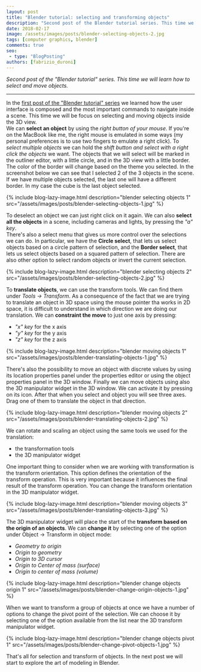 ```yaml
---
layout: post
title: "Blender tutorial: selecting and transforming objects"
description: "Second post of the Blender tutorial series. This time we will learn how to select and move objects."
date: 2018-02-17
image: /assets/images/posts/blender-selecting-objects-2.jpg
tags: [computer graphics, blender]
comments: true
seo:
 - type: "BlogPosting"
authors: [fabrizio_duroni] 
---
```


*Second post of the "Blender tutorial" series. This time we will learn how to select and move objects.*

---

In the [first post of the "Blender tutorial" series](/2018/01/31/blender-tutorial-1-user-interface.html "Blender 
tutorial: user interface") we learned how the user interface is composed and the most important commands to navigate 
inside a scene. This time we will be focus on selecting and moving objects inside the 3D view.  
We can **select an object** by using the *right button of your mouse*. If you're on the MacBook like me, the right 
mouse is emulated in some ways (my personal preferences is to use two fingers to emulate a right click). To *select multiple
 objects* we can hold the *shift button and select with a right click the objects* we want. The objects that we will 
 select will be marked in the outliner editor, with a little circle, and in the 3D view with a little border. The 
 color of the border will change based on the theme you selected. In the screenshot below we can see that I selected
  2 of the 3 objects in the scene. If we have multiple objects selected, the last one will have a different border. 
  In my case the cube is the last object selected.

{% include blog-lazy-image.html description="blender selecting objects 1" src="/assets/images/posts/blender-selecting-objects-1.jpg" %}

To deselect an object we can just right click on it again. We can also **select all the objects** in a scene, 
including cameras and lights, by pressing the *"a" key*.  
There's also a select menu that gives us more control over the selections we can do. In particular, we have the 
**Circle select**, that lets us select objects based on a circle pattern of selection, and the **Border select**, that 
lets us select objects based on a squared pattern of selection. There are also other option to select random objects
 or invert the current selection.

{% include blog-lazy-image.html description="blender selecting objects 2" src="/assets/images/posts/blender-selecting-objects-2.jpg" %}

To **translate objects**, we can use the transform tools. We can find them under *Tools -> Transform*. As a 
consequence of the fact that we are trying to translate an object in 3D space using the mouse pointer tha works in 2D space, it is 
difficult to understand in which direction we are doing our translation. We can **constraint the move** to just 
one axis by pressing:

* *"x" key* for the x axis
* *"y" key* for the y axis
* *"z" key* for the z axis

{% include blog-lazy-image.html description="blender moving objects 1" src="/assets/images/posts/blender-translating-objects-1.jpg" %}

There's also the possibility to move an object with discrete values by using its location properties panel under the 
properties editor or using the object properties panel in the 3D window. Finally we can move objects using also the 
3D manipulator widget in the 3D window. We can activate it by pressing on its icon. After that when you select and 
object you will see three axes. Drag one of them to translate the object in that direction.

{% include blog-lazy-image.html description="blender moving objects 2" src="/assets/images/posts/blender-translating-objects-2.jpg" %}

We can rotate and scaling an object using the same tools we used for the translation:

* the transformation tools
* the 3D manipulator widget

One important thing to consider when we are working with transformation is the transform orientation. This option 
defines the orientation of the transform operation. This is very important because it influences the final result of 
the transform operation. You can change the transform orientation in the 3D manipulator widget.

{% include blog-lazy-image.html description="blender moving objects 3" src="/assets/images/posts/blender-translating-objects-3.jpg" %}

The 3D manipulator widget will place the start of the **transform based on the origin of an objects**. We can 
**change it** by selecting one of the option under Object -> Transform in object mode:

* *Geometry to origin*
* *Origin to geometry*
* *Origin to 3D cursor*
* *Origin to Center of mass (surface)*
* *Origin to center of mass (volume)*

{% include blog-lazy-image.html description="blender change objects origin 1" src="/assets/images/posts/blender-change-origin-objects-1.jpg" %}

When we want to transform a group of objects at once we have a number of options to change the pivot point of the 
selection. We can choose it by selecting one of the option available from the list near the 3D transform manipulator 
widget.

{% include blog-lazy-image.html description="blender change objects pivot 1" src="/assets/images/posts/blender-change-pivot-objects-1.jpg" %}

That's all for selection and transform of objects. In the next post we will start to explore the art of modeling in 
Blender.
